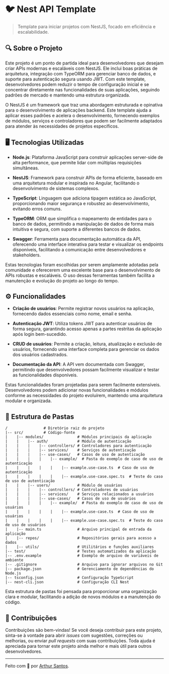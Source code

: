 
# 🐦 Nest API Template

> Template para iniciar projetos com NestJS, focado em eficiência e escalabilidade.

## 🔍 Sobre o Projeto

Este projeto é um ponto de partida ideal para desenvolvedores que desejam criar APIs modernas e escaláveis com NestJS. Ele inclui boas práticas de arquitetura, integração com TypeORM para gerenciar banco de dados, e suporte para autenticação segura usando JWT. Com este template, desenvolvedores podem reduzir o tempo de configuração inicial e se concentrar diretamente nas funcionalidades de suas aplicações, seguindo padrões de mercado e mantendo uma estrutura organizada.

O NestJS é um framework que traz uma abordagem estruturada e opinativa para o desenvolvimento de aplicações backend. Este template ajuda a aplicar esses padrões e acelera o desenvolvimento, fornecendo exemplos de módulos, serviços e controladores que podem ser facilmente adaptados para atender às necessidades de projetos específicos.

## 🖥️ Tecnologias Utilizadas

-   **Node.js**: Plataforma JavaScript para construir aplicações server-side de alta performance, que permite lidar com múltiplas requisições simultâneas.
    
-   **NestJS**: Framework para construir APIs de forma eficiente, baseado em uma arquitetura modular e inspirada no Angular, facilitando o desenvolvimento de sistemas complexos.
    
-   **TypeScript**: Linguagem que adiciona tipagem estática ao JavaScript, proporcionando maior segurança e robustez ao desenvolvimento, evitando erros comuns.
    
-   **TypeORM**: ORM que simplifica o mapeamento de entidades para o banco de dados, permitindo a manipulação de dados de forma mais intuitiva e segura, com suporte a diferentes bancos de dados.
    
-   **Swagger**: Ferramenta para documentação automática da API, oferecendo uma interface interativa para testar e visualizar os endpoints disponíveis, facilitando a comunicação entre desenvolvedores e stakeholders.
    

Estas tecnologias foram escolhidas por serem amplamente adotadas pela comunidade e oferecerem uma excelente base para o desenvolvimento de APIs robustas e escaláveis. O uso dessas ferramentas também facilita a manutenção e evolução do projeto ao longo do tempo.

## ⚙️ Funcionalidades

-   **Criação de usuários**: Permite registrar novos usuários na aplicação, fornecendo dados essenciais como nome, email e senha.
    
-   **Autenticação JWT**: Utiliza tokens JWT para autenticar usuários de forma segura, garantindo acesso apenas a partes restritas da aplicação após login bem-sucedido.
    
-   **CRUD de usuários**: Permite a criação, leitura, atualização e exclusão de usuários, fornecendo uma interface completa para gerenciar os dados dos usuários cadastrados.
    
-   **Documentação da API**: A API vem documentada com Swagger, permitindo que desenvolvedores possam facilmente visualizar e testar as funcionalidades disponíveis.
    

Estas funcionalidades foram projetadas para serem facilmente extensíveis. Desenvolvedores podem adicionar novas funcionalidades e módulos conforme as necessidades do projeto evoluírem, mantendo uma arquitetura modular e organizada.

## 📁 Estrutura de Pastas

```
/                # Diretório raiz do projeto
|-- src/         # Código-fonte
|    |-- modules/               # Módulos principais da aplicação
|    |    |-- auth/             # Módulo de autenticação
|    |    |    |-- controllers/ # Controladores para autenticação
|    |    |    |-- services/    # Serviços de autenticação
|    |    |    |-- use-cases/   # Casos de uso de autenticação
|    |    |    |    |-- example/  # Pasta do exemplo de caso de uso de autenticação
|    |    |    |    |    |-- example.use-case.ts  # Caso de uso de autenticação
|    |    |    |    |    |-- example.use-case.spec.ts  # Teste do caso de uso de autenticação
|    |    |-- users/            # Módulo de usuários
|    |    |    |-- controllers/ # Controladores de usuários
|    |    |    |-- services/    # Serviços relacionados a usuários
|    |    |    |-- use-cases/   # Casos de uso de usuários
|    |    |    |    |-- example/  # Pasta do exemplo de caso de uso de usuários
|    |    |    |    |    |-- example.use-case.ts  # Caso de uso de usuários
|    |    |    |    |    |-- example.use-case.spec.ts  # Teste do caso de uso de usuários
|    |-- main.ts                # Arquivo principal de entrada da aplicação
|    |-- repos/                 # Repositórios gerais para acesso a dados
|    |-- utils/                 # Utilitários e funções auxiliares
|-- test/                       # Testes automatizados da aplicação
|-- .env.example                # Exemplo de arquivo de variáveis de ambiente
|-- .gitignore                  # Arquivo para ignorar arquivos no Git
|-- package.json                # Gerenciamento de dependências do Node.js
|-- tsconfig.json               # Configuração TypeScript
|-- nest-cli.json               # Configuração CLI Nest
```

Esta estrutura de pastas foi pensada para proporcionar uma organização clara e modular, facilitando a adição de novos módulos e a manutenção do código.

## 🤝 Contribuições

Contribuições são bem-vindas! Se você deseja contribuir para este projeto, sinta-se à vontade para abrir _issues_ com sugestões, correções ou melhorias, ou enviar _pull requests_ com suas contribuições. Toda ajuda é apreciada para tornar este projeto ainda melhor e mais útil para outros desenvolvedores.

----------

Feito com 🧡 por [Arthur Santos](mailto:arthurvilmar.santos@gmail.com). 